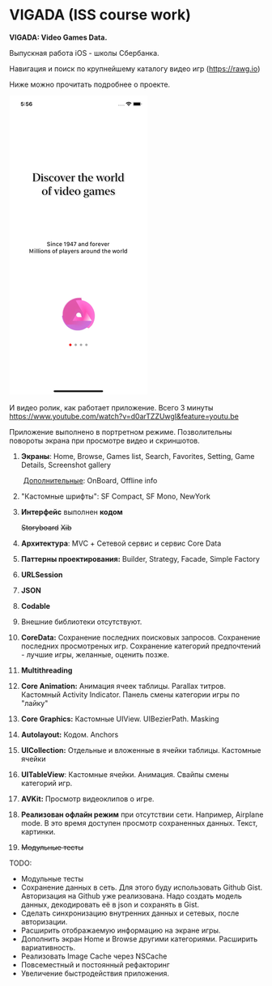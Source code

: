 # VIGADA (ISS course work)

**VIGADA: Video Games Data.**

Выпускная работа iOS - школы Сбербанка.

Навигация и поиск по крупнейшему каталогу видео игр (https://rawg.io)

Ниже можно прочитать подробнее о проекте.

![](vigada.gif)

И видео ролик, как работает приложение. Всего 3 минуты https://www.youtube.com/watch?v=d0arTZZUwgI&feature=youtu.be

Приложение выполнено в портретном режиме. Позволительны повороты экрана при просмотре видео и скриншотов.

1. **Экраны**: Home, Browse, Games list, Search, Favorites, Setting, Game Details, Screenshot gallery

   ​	<u>Дополнительные</u>: OnBoard, Offline info

2. "Кастомные шрифты": SF Compact, SF Mono, NewYork

3. **Интерфейс** выполнен **кодом**

   ~~Storyboard~~  ~~Xib~~

4. **Архитектура**: MVC + Сетевой сервис и сервис Core Data

5. **Паттерны проектирования:** Builder, Strategy, Facade, Simple Factory

6. **URLSession**

7. **JSON**

8. **Codable**

9. Внешние библиотеки отсутствуют.

10. **CoreData:** Сохранение последних поисковых запросов. Сохранение последних просмотреных игр. Сохранение категорий предпочтений - лучшие игры, желанные, оценить позже.

11. **Multithreading**

12. **Core Animation:** Анимация ячеек таблицы. Parallax титров. Кастомный Activity Indicator. Панель смены категории игры по "лайку"

13. **Core Graphics:** Кастомные UIView. UIBezierPath. Masking

14. **Autolayout:** Кодом. Anchors

15. **UICollection:** Отдельные и вложенные в ячейки таблицы. Кастомные ячейки

16. **UITableView**: Кастомные ячейки. Анимация. Свайпы смены категорий игр.

17. **AVKit:** Просмотр видеоклипов о игре. 

18. **Реализован офлайн режим** при отсутствии сети. Например, Airplane mode. В это время доступен просмотр сохраненных данных. Текст, картинки.

19. ~~Модульные тесты~~ 



TODO:

- Модульные тесты
- Сохранение данных в сеть. Для этого буду использовать Github Gist. Авторизация на Github уже реализована. Надо создать модель данных, декодировать её в json и сохранять в Gist.
- Сделать синхронизацию внутренних данных и сетевых, после авторизации.
- Расширить отображаемую информацию на экране игры.
- Дополнить экран Home и Browse другими категориями. Расширить вариативность.
- Реализовать Image Cache через NSCache
- Повсеместный и постоянный рефакторинг
- Увеличение быстродействия приложения.
